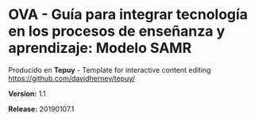 # OVA - Guía para integrar tecnología en los procesos de enseñanza y aprendizaje: Modelo SAMR

Producido en **Tepuy** - Template for interactive content editing
https://github.com/davidherney/tepuy/

**Version:** 1.1

**Release:** 20190107.1
